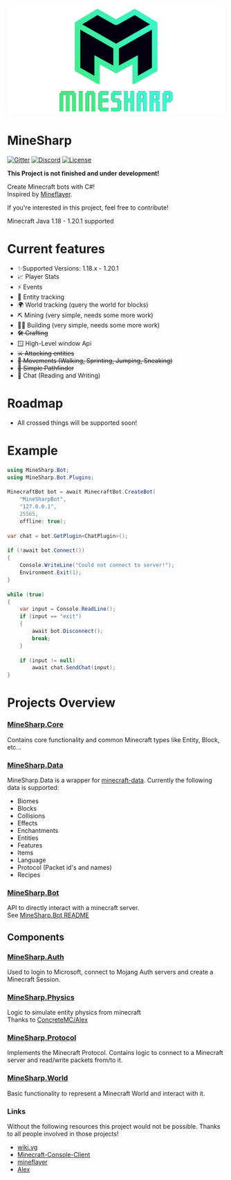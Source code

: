 ![banner](banner.png)

# MineSharp

[![Gitter](https://img.shields.io/gitter/room/MineSharp-net/community?style=for-the-badge)](https://gitter.im/MineSharp-net/community?utm_source=badge&utm_medium=badge&utm_campaign=pr-badge)
[![Discord](https://img.shields.io/badge/Discord-Join-green?style=for-the-badge)](https://discord.gg/Pt6JT5nXMr)
[![License](https://img.shields.io/github/license/psu-de/MineSharp?style=for-the-badge)](https://github.com/psu-de/MineSharp/blob/main/LICENSE)

**This Project is not finished and under development!**

Create Minecraft bots with C#! \
Inspired by [Mineflayer](https://github.com/PrismarineJS/mineflayer).

If you're interested in this project, feel free to contribute!

Minecraft Java 1.18 - 1.20.1 supported 

# Current features

- ✨Supported Versions: 1.18.x - 1.20.1
- 📈 Player Stats
- ⚡ Events
- 🐖 Entity tracking
- 🌍 World tracking (query the world for blocks)
- ⛏️ Mining (very simple, needs some more work)
- 👷‍♂️ Building (very simple, needs some more work)
- ~~🛠️ Crafting~~
- 🪟 High-Level window Api
- ~~⚔️ Attacking entities~~
- ~~🏃 Movements (Walking, Sprinting, Jumping, Sneaking)~~
- ~~🔎 Simple Pathfinder~~
- 📝 Chat (Reading and Writing)

# Roadmap

- All crossed things will be supported soon!

# Example
```csharp
using MineSharp.Bot;
using MineSharp.Bot.Plugins;

MinecraftBot bot = await MinecraftBot.CreateBot(
    "MineSharpBot",
    "127.0.0.1",
    25565,
    offline: true);

var chat = bot.GetPlugin<ChatPlugin>();

if (!await bot.Connect()) 
{
    Console.WriteLine("Could not connect to server!");
    Environment.Exit(1);
}

while (true)
{
    var input = Console.ReadLine();
    if (input == "exit") 
    {
        await bot.Disconnect();
        break;
    }
    
    if (input != null)
        await chat.SendChat(input);
}

```

# Projects Overview

### [MineSharp.Core](../MineSharp.Core)

Contains core functionality and common Minecraft types like Entity, Block, etc...

### [MineSharp.Data](../MineSharp.Data)
MineSharp.Data is a wrapper for [minecraft-data](https://github.com/PrismarineJS/minecraft-data).
Currently the following data is supported:
 - Biomes
 - Blocks
 - Collisions
 - Effects
 - Enchantments
 - Entities
 - Features
 - Items
 - Language
 - Protocol (Packet id's and names)
 - Recipes

### [MineSharp.Bot](../MineSharp.Bot)

API to directly interact with a minecraft server. \
See [MineSharp.Bot README](../MineSharp.Bot)

## Components

### [MineSharp.Auth](../Components/MineSharp.Auth)

Used to login to Microsoft, connect to Mojang Auth servers and create a Minecraft Session.

### [MineSharp.Physics](../Components/MineSharp.Physics)

Logic to simulate entity physics from minecraft\
Thanks to [ConcreteMC/Alex](https://github.com/ConcreteMC/Alex)

### [MineSharp.Protocol](../Components/MineSharp.Protocol)

Implements the Minecraft Protocol. Contains logic to connect to a Minecraft server and read/write packets from/to it.

### [MineSharp.World](../Components/MineSharp.World)

Basic functionality to represent a Minecraft World and interact with it.

### Links
Without the following resources this project would not be possible. Thanks to all people involved in those projects!

- [wiki.vg](https://wiki.vg)
- [Minecraft-Console-Client](https://github.com/MCCTeam/Minecraft-Console-Client)
- [mineflayer](https://github.com/PrismarineJS/mineflayer)
- [Alex](https://github.com/ConcreteMC/Alex)
